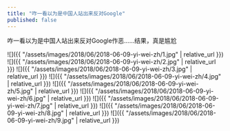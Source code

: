 ```yaml
---
title: "咋一看以为是中国人站出来反对Google"
published: false
---
```

咋一看以为是中国人站出来反对Google作恶……结果，真是尴尬



![]({{ "/assets/images/2018/06/2018-06-09-yi-wei-zh/1.jpg" | relative_url }})
![]({{ "/assets/images/2018/06/2018-06-09-yi-wei-zh/2.jpg" | relative_url }})
![]({{ "/assets/images/2018/06/2018-06-09-yi-wei-zh/3.jpg" | relative_url }})
![]({{ "/assets/images/2018/06/2018-06-09-yi-wei-zh/4.jpg" | relative_url }})
![]({{ "/assets/images/2018/06/2018-06-09-yi-wei-zh/5.jpg" | relative_url }})
![]({{ "/assets/images/2018/06/2018-06-09-yi-wei-zh/6.jpg" | relative_url }})
![]({{ "/assets/images/2018/06/2018-06-09-yi-wei-zh/7.jpg" | relative_url }})
![]({{ "/assets/images/2018/06/2018-06-09-yi-wei-zh/8.jpg" | relative_url }})
![]({{ "/assets/images/2018/06/2018-06-09-yi-wei-zh/9.jpg" | relative_url }})
